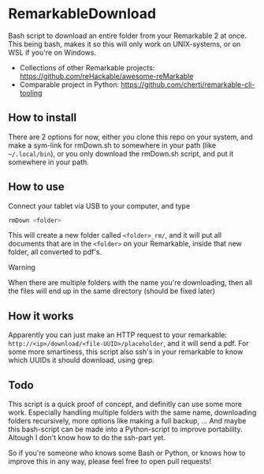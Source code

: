 # RemarkableDownload
Bash script to download an entire folder from your Remarkable 2 at once.
This being bash, makes it so this will only work on UNIX-systems, or on WSL if you're on Windows.

- Collections of other Remarkable projects: https://github.com/reHackable/awesome-reMarkable
- Comparable project in Python: https://github.com/cherti/remarkable-cli-tooling


## How to install
There are 2 options for now, either you clone this repo on your system, and make a sym-link for rmDown.sh to somewhere in your path (like `~/.local/bin`), 
or you only download the rmDown.sh script, and put it somewhere in your path.


## How to use
Connect your tablet via USB to your computer, and type
```bash
rmDown <folder>
```
This will create a new folder called `<folder>_rm/`, and it will put all documents that are in the `<folder>` on your Remarkable, inside that new folder, all converted to pdf's.

> [!WARNING]
> When there are multiple folders with the name you're downloading, then all the files will end up in the same directory (should be fixed later)


## How it works
Apparently you can just make an HTTP request to your remarkable: `http://<ip>/download/<file-UUID>/placeholder`, and it will send a pdf. 
For some more smartiness, this script also ssh's in your remarkable to know which UUIDs it should download, using grep.


## Todo
This script is a quick proof of concept, and definitly can use some more work. 
Especially handling multiple folders with the same name, downloading folders recursively, more options like making a full backup, ...
And maybe this bash-script can be made into a Python-script to improve portability. Altough I don't know how to do the ssh-part yet.

So if you're someone who knows some Bash or Python, or knows how to improve this in any way, please feel free to open pull requests!
